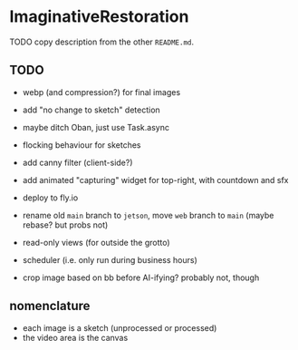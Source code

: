 # ImaginativeRestoration

TODO copy description from the other `README.md`.

## TODO

- webp (and compression?) for final images
- add "no change to sketch" detection
- maybe ditch Oban, just use Task.async
- flocking behaviour for sketches
- add canny filter (client-side?)
- add animated "capturing" widget for top-right, with countdown and sfx
- deploy to fly.io
- rename old `main` branch to `jetson`, move `web` branch to `main` (maybe
  rebase? but probs not)

- read-only views (for outside the grotto)
- scheduler (i.e. only run during business hours)
- crop image based on bb before AI-ifying? probably not, though

## nomenclature

- each image is a sketch (unprocessed or processed)
- the video area is the canvas
